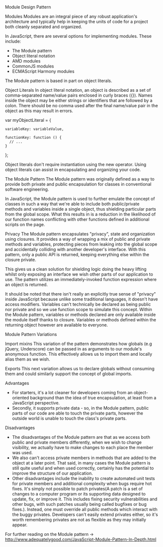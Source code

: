 Module Design Pattern

Modules
Modules are an integral piece of any robust application's architecture and typically help in keeping the units of code for a project both cleanly separated and organized.

In JavaScript, there are several options for implementing modules. These include:

- The Module pattern
- Object literal notation
- AMD modules
- CommonJS modules
- ECMAScript Harmony modules

The Module pattern is based in part on object literals.

Object Literals
In object literal notation, an object is described as a set of comma-separated name/value pairs enclosed in curly braces ({}). Names inside the object may be either strings or identifiers that are followed by a colon. There should be no comma used after the final name/value pair in the object as this may result in errors.

var myObjectLiteral = {
 
    variableKey: variableValue,
 
    functionKey: function () {
      // ...
    }
};

Object literals don't require instantiation using the new operator.
Using object literals can assist in encapsulating and organizing your code.


The Module Pattern
The Module pattern was originally defined as a way to provide both private and public encapsulation for classes in conventional software engineering.

In JavaScript, the Module pattern is used to further emulate the concept of classes in such a way that we're able to include both public/private methods and variables inside a single object, thus shielding particular parts from the global scope. What this results in is a reduction in the likelihood of our function names conflicting with other functions defined in additional scripts on the page.

Privacy
The Module pattern encapsulates "privacy", state and organization using closures. It provides a way of wrapping a mix of public and private methods and variables, protecting pieces from leaking into the global scope and accidentally colliding with another developer's interface. With this pattern, only a public API is returned, keeping everything else within the closure private.

This gives us a clean solution for shielding logic doing the heavy lifting whilst only exposing an interface we wish other parts of our application to use. The pattern utilizes an immediately-invoked function expression where an object is returned.

It should be noted that there isn't really an explicitly true sense of "privacy" inside JavaScript because unlike some traditional languages, it doesn't have access modifiers. Variables can't technically be declared as being public nor private and so we use function scope to simulate this concept. Within the Module pattern, variables or methods declared are only available inside the module itself thanks to closure. Variables or methods defined within the returning object however are available to everyone.


Module Pattern Variations

Import mixins
This variation of the pattern demonstrates how globals (e.g jQuery, Underscore) can be passed in as arguments to our module's anonymous function. This effectively allows us to import them and locally alias them as we wish.

Exports
This next variation allows us to declare globals without consuming them and could similarly support the concept of global imports.

Advantages
- For starters, it's a lot cleaner for developers coming from an object-oriented background than the idea of true encapsulation, at least from a JavaScript perspective.
- Secondly, it supports private data - so, in the Module pattern, public parts of our code are able to touch the private parts, however the outside world is unable to touch the class's private parts.

Disadvantages
- The disadvantages of the Module pattern are that as we access both public and private members differently, when we wish to change visibility, we actually have to make changes to each place the member was used.
- We also can't access private members in methods that are added to the object at a later point. That said, in many cases the Module pattern is still quite useful and when used correctly, certainly has the potential to improve the structure of our application.
- Other disadvantages include the inability to create automated unit tests for private members and additional complexity when bugs require hot fixes. It's simply not possible to patch privates(A patch is a set of changes to a computer program or its supporting data designed to update, fix, or improve it. This includes fixing security vulnerabilities and other bugs, with such patches usually being called bugfixes or bug fixes.). Instead, one must override all public methods which interact with the buggy privates. Developers can't easily extend privates either, so it's worth remembering privates are not as flexible as they may initially appear.

For further reading on the Module pattern -> http://www.adequatelygood.com/JavaScript-Module-Pattern-In-Depth.html